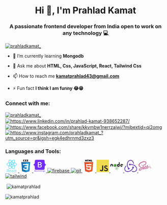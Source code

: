 <h1 align="center">Hi 👋, I'm Prahlad Kamat</h1>
<h3 align="center">A passionate frontend developer from India open to work on any technology 💻</h3>

<p align="left"> <a href="https://twitter.com/prahladkamat_" target="blank"><img src="https://img.shields.io/twitter/follow/prahladkamat_?logo=twitter&style=for-the-badge" alt="prahladkamat_" /></a> </p>

- 🌱 I’m currently learning **Mongodb**

- 💬 Ask me about **HTML, Css, JavaScript, React, Tailwind Css**

- 📫 How to reach me **kamatprahlad43@gmail.com**

- ⚡ Fun fact **I think I am funny 😂😁**

<h3 align="left">Connect with me:</h3>
<p align="left">
<a href="https://twitter.com/prahladkamat_" target="blank"><img align="center" src="https://raw.githubusercontent.com/rahuldkjain/github-profile-readme-generator/master/src/images/icons/Social/twitter.svg" alt="prahladkamat_" height="30" width="40" /></a>
<a href="https://linkedin.com/in/https://www.linkedin.com/in/prahlad-kamat-938652287/" target="blank"><img align="center" src="https://raw.githubusercontent.com/rahuldkjain/github-profile-readme-generator/master/src/images/icons/Social/linked-in-alt.svg" alt="https://www.linkedin.com/in/prahlad-kamat-938652287/" height="30" width="40" /></a>
<a href="https://fb.com/https://www.facebook.com/share/kkvmbw1nerrzajwj/?mibextid=qi2omg" target="blank"><img align="center" src="https://raw.githubusercontent.com/rahuldkjain/github-profile-readme-generator/master/src/images/icons/Social/facebook.svg" alt="https://www.facebook.com/share/kkvmbw1nerrzajwj/?mibextid=qi2omg" height="30" width="40" /></a>
<a href="https://instagram.com/https://www.instagram.com/prahladkamat_?utm_source=qr&igsh=egk4edhrnmd3zxz3" target="blank"><img align="center" src="https://raw.githubusercontent.com/rahuldkjain/github-profile-readme-generator/master/src/images/icons/Social/instagram.svg" alt="https://www.instagram.com/prahladkamat_?utm_source=qr&igsh=egk4edhrnmd3zxz3" height="30" width="40" /></a>
</p>

<h3 align="left">Languages and Tools:</h3>
<p align="left">  <a href="https://reactjs.org/" target="_blank" rel="noreferrer"> <img src="https://raw.githubusercontent.com/devicons/devicon/master/icons/react/react-original-wordmark.svg" alt="react" width="40" height="40"/> </a> <a href="https://www.w3schools.com/css/" target="_blank" rel="noreferrer"> <img src="https://raw.githubusercontent.com/devicons/devicon/master/icons/css3/css3-original-wordmark.svg" alt="css3" width="40" height="40"/> </a><a href="https://getbootstrap.com" target="_blank" rel="noreferrer"> <img src="https://raw.githubusercontent.com/devicons/devicon/master/icons/bootstrap/bootstrap-plain-wordmark.svg" alt="bootstrap" width="40" height="40"/> </a>  
  <a href="https://firebase.google.com/" target="_blank" rel="noreferrer"> <img src="https://www.vectorlogo.zone/logos/firebase/firebase-icon.svg" alt="firebase" width="40" height="40"/> </a> <a href="https://git-scm.com/" target="_blank" rel="noreferrer"> <img src="https://www.vectorlogo.zone/logos/git-scm/git-scm-icon.svg" alt="git" width="40" height="40"/> </a> <a href="https://www.w3.org/html/" target="_blank" rel="noreferrer"> <img src="https://raw.githubusercontent.com/devicons/devicon/master/icons/html5/html5-original-wordmark.svg" alt="html5" width="40" height="40"/> </a> <a href="https://developer.mozilla.org/en-US/docs/Web/JavaScript" target="_blank" rel="noreferrer"> <img src="https://raw.githubusercontent.com/devicons/devicon/master/icons/javascript/javascript-original.svg" alt="javascript" width="40" height="40"/> </a> <a href="https://nodejs.org" target="_blank" rel="noreferrer"> <img src="https://raw.githubusercontent.com/devicons/devicon/master/icons/nodejs/nodejs-original-wordmark.svg" alt="nodejs" width="40" height="40"/> </a> <a href="https://redux.js.org" target="_blank" rel="noreferrer"> <img src="https://raw.githubusercontent.com/devicons/devicon/master/icons/redux/redux-original.svg" alt="redux" width="40" height="40"/> </a> <a href="https://sass-lang.com" target="_blank" rel="noreferrer"> <img src="https://raw.githubusercontent.com/devicons/devicon/master/icons/sass/sass-original.svg" alt="sass" width="40" height="40"/> </a> <a href="https://tailwindcss.com/" target="_blank" rel="noreferrer"> <img src="https://www.vectorlogo.zone/logos/tailwindcss/tailwindcss-icon.svg" alt="tailwind" width="40" height="40"/> </a>
</p>

<p>&nbsp;<img align="center" src="https://github-readme-stats.vercel.app/api?username=kamatprahlad&show_icons=true&locale=en" alt="kamatprahlad" /></p>

<p><img align="center" src="https://github-readme-streak-stats.herokuapp.com/?user=kamatprahlad&" alt="kamatprahlad" /></p>

